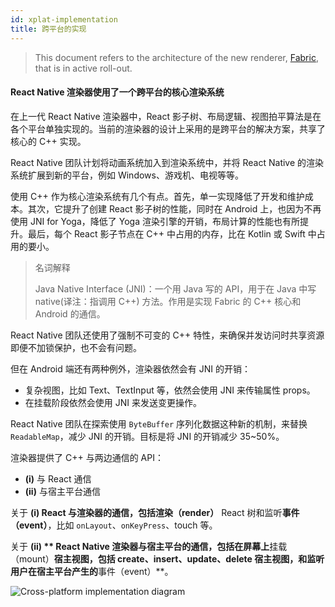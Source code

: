 ```yaml
---
id: xplat-implementation
title: 跨平台的实现
---
```


> This document refers to the architecture of the new renderer, [Fabric](fabric-renderer), that is in active roll-out.

#### React Native 渲染器使用了一个跨平台的核心渲染系统

在上一代 React Native 渲染器中，React 影子树、布局逻辑、视图拍平算法是在各个平台单独实现的。当前的渲染器的设计上采用的是跨平台的解决方案，共享了核心的 C++ 实现。

React Native 团队计划将动画系统加入到渲染系统中，并将 React Native 的渲染系统扩展到新的平台，例如 Windows、游戏机、电视等等。

使用 C++ 作为核心渲染系统有几个有点。首先，单一实现降低了开发和维护成本。其次，它提升了创建 React 影子树的性能，同时在 Android 上，也因为不再使用 JNI for Yoga，降低了 Yoga 渲染引擎的开销，布局计算的性能也有所提升。最后，每个 React 影子节点在 C++ 中占用的内存，比在 Kotlin 或 Swift 中占用的要小。

> 名词解释
>
> Java Native Interface (JNI)：一个用 Java 写的 API，用于在 Java 中写 native(译注：指调用 C++) 方法。作用是实现 Fabric 的 C++ 核心和 Android 的通信。

React Native 团队还使用了强制不可变的 C++ 特性，来确保并发访问时共享资源即便不加锁保护，也不会有问题。

但在 Android 端还有两种例外，渲染器依然会有 JNI 的开销：

- 复杂视图，比如 Text、TextInput 等，依然会使用 JNI 来传输属性 props。
- 在挂载阶段依然会使用 JNI 来发送变更操作。

React Native 团队在探索使用 `ByteBuffer` 序列化数据这种新的机制，来替换 `ReadableMap`，减少 JNI 的开销。目标是将 JNI 的开销减少 35~50%。

渲染器提供了  C++ 与两边通信的 API：

- **(i)**  与 React 通信
- **(ii)** 与宿主平台通信

关于 **(i)  **React 与渲染器的通信，包括**渲染（render）** React 树和监听**事件（event）**，比如 `onLayout`、`onKeyPress`、touch 等。

关于 **(ii)  ** React Native 渲染器与宿主平台的通信，包括在屏幕上**挂载（mount）**宿主视图，包括 create、insert、update、delete 宿主视图，和监听用户在宿主平台产生的**事件（event）**。

![Cross-platform implementation diagram](https://reactnative.dev/assets/images/xplat-implementation-diagram-7611cf9dfb6d15667365630147d83ca5.png)
